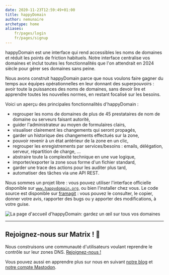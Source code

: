 ```yaml
---
date: 2020-11-23T12:59:49+01:00
title: happyDomain
author: nemunaire
archetype: home
aliases:
    fr/pages/login
    fr/pages/signup
---
```


happyDomain est une interface qui rend accessibles les noms de domaines et réduit les points de friction habituels.
Notre interface centralise vos domaines et inclut toutes les fonctionnalités que l'on attendrait en 2024 siècle pour gérer ses domaines sans peine.

Nous avons construit happyDomain parce que nous voulons faire gagner du temps aux équipes opérationnelles en leur donnant des superpouvoirs :
avoir toute la puissances des noms de domaines, sans devoir lire et apprendre toutes les nouvelles normes, en restant focalisé sur les besoins.

Voici un aperçu des principales fonctionnalités d'happyDomain :

- regrouper les noms de domaines de plus de 45 prestataires de nom de domaine ou serveurs faisant autorité,
- guider l'administrateur au moyen de formulaires clairs,
- visualiser clairement les changements qui seront propagés,
- garder un historique des changements effectués sur la zone,
- pouvoir revenir à un état antérieur de la zone en un clic,
- regrouper les enregistrements par services/besoins : emails, délégation, serveur, répartition de charge, ...
- abstraire toute la complexité technique en une vue logique,
- importer/exporter la zone sous forme d'un fichier standard,
- garder une trace des actions pour les auditer plus tard,
- automatiser des tâches via une API REST.

Nous sommes un projet libre : vous pouvez utiliser l'interface officielle disponible sur [`www.happydomain.org`](https://www.happydomain.org/), ou bien l'installer chez vous.
Le code source est disponible sur [framagit](https://framagit.org/happyDomain/) : vous pouvez le consulter, le copier, donner votre avis, rapporter des bugs ou y apporter des modifications, à votre guise.

![La page d'accueil d'happyDomain: gardez un œil sur tous vos domaines](https://www.happydomain.org/img/screenshots/domains-list.webp)

---

## Rejoignez-nous sur Matrix ! 💬

Nous construisons une communauté d'utilisateurs voulant reprendre le contrôle sur leur zones DNS.
[Rejoignez-nous !](https://matrix.to/#/#happyDNS:matrix.org)

Vous pouvez aussi en apprendre plus sur nous en suivant [notre blog](https://blog.happydomain.org/) et [notre compte Mastodon](https://floss.social/@happyDomain).
